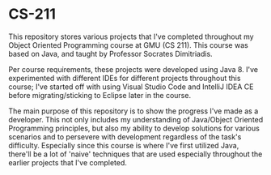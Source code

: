 # CS-211
This repository stores various projects that I've completed throughout my Object Oriented Programming course at GMU (CS 211). This course was based on Java, and taught by Professor Socrates Dimitriadis. 

Per course requirements, these projects were developed using Java 8. I've experimented with different IDEs for different projects throughout this course; I've started off with using Visual Studio Code and IntelliJ IDEA CE before migrating/sticking to Eclipse later in the course.

The main purpose of this repository is to show the progress I've made as a developer. This not only includes my understanding of Java/Object Oriented Programming principles, but also my ability to develop solutions for various scenarios and to persevere with development regardless of the task's difficulty. Especially since this course is where I've first utilized Java, there'll be a lot of 'naive' techniques that are used especially throughout the earlier projects that I've completed.
